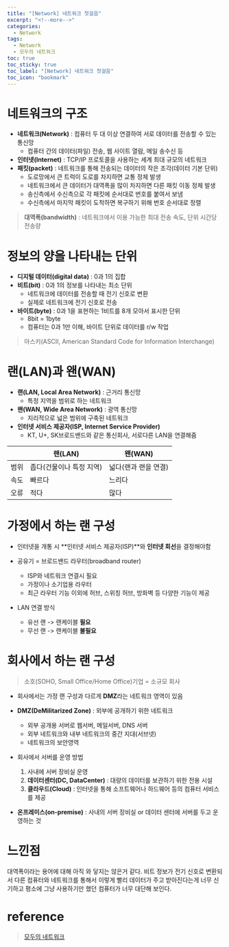 ```yaml
---
title: "[Network] 네트워크 첫걸음"
excerpt: "<!--more-->"
categories:
  - Network
tags:
  - Network
  - 모두의 네트워크
toc: true
toc_sticky: true
toc_label: "[Network] 네트워크 첫걸음"
toc_icon: "bookmark"
---
```


# 네트워크의 구조

- **네트워크(Network)** : 컴퓨터 두 대 이상 연결하여 서로 데이터를 전송할 수 있는 통신망
  - 컴퓨터 간의 데이터(파일) 전송, 웹 사이트 열람, 메일 송수신 등 
- **인터넷(Internet)** : TCP/IP 프로토콜을 사용하는 세계 최대 규모의 네트워크
- **패킷(packet)** : 네트워크를 통해 전송되는 데이터의 작은 조각(데이터 기본 단위)
  - 도로망에서 큰 트럭이 도로를 차지하면 교통 정체 발생
  - 네트워크에서 큰 데이터가 대역폭을 많이 차지하면 다른 패킷 이동 정체 발생
  - 송신측에서 수신측으로 각 패킷에 순서대로 번호를 붙여서 보냄
  - 수신측에서 마지막 패킷이 도착하면 복구하기 위해 번호 순서대로 정렬

> **대역폭(bandwidth)** : 네트워크에서 이용 가능한 최대 전송 속도, 단위 시간당 전송량

# 정보의 양을 나타내는 단위

- **디지털 데이터(digital data)** : 0과 1의 집합
- **비트(bit)** : 0과 1의 정보를 나타내는 최소 단위
  - 네트워크에 데이터를 전송할 때 전기 신호로 변환
  - 실제로 네트워크에 전기 신호로 전송
- **바이트(byte)** : 0과 1을 표현하는 1비트를 8개 모아서 표시한 단위
  - 8bit = 1byte
  - 컴퓨터는 0과 1만 이해, 바이트 단위로 데이터를 r/w 작업


> 아스키(ASCII, American Standard Code for Information Interchange)

# 랜(LAN)과 왠(WAN)

- **랜(LAN, Local Area Network)** : 근거리 통신망
  - 특정 지역을 범위로 하는 네트워크
- **왠(WAN, Wide Area Network)** : 광역 통신망
  - 지리적으로 넓은 범위에 구축된 네트워크
- **인터넷 서비스 제공자(ISP, Internet Service Provider)**
  - KT, U+, SK브로드밴드와 같은 통신회사, 서로다른 LAN을 연결해줌

||랜(LAN)|왠(WAN)|
|---|---|---|
|범위|좁다(건물이나 특정 지역)|넓다(랜과 랜을 연결)|
|속도|빠르다|느리다|
|오류|적다|많다|

# 가정에서 하는 랜 구성

- 인터넷을 개통 시 **인터넷 서비스 제공자(ISP)**와 **인터넷 회선**을 결정해야함
- 공유기 = 브로드밴드 라우터(broadband router)
  - ISP와 네트워크 연결시 필요
  - 가정이나 소기업용 라우터
  - 최근 라우터 기능 이외에 허브, 스위칭 허브, 방화벽 등 다양한 기능이 제공

- LAN 연결 방식
  - 유선 랜 -> 랜케이블 **필요**
  - 무선 랜 -> 랜케이블 **불필요**

# 회사에서 하는 랜 구성

> 소호(SOHO, Small Office/Home Office)기업 = 소규모 회사

- 회사에서는 가정 랜 구성과 다르게 **DMZ**라는 네트워크 영역이 있음
- **DMZ(DeMilitarized Zone)** : 외부에 공개하기 위한 네트워크
  - 외부 공개용 서버로 웹서버, 메일서버, DNS 서버
  - 외부 네트워크와 내부 네트워크의 중간 지대(서브넷)
  - 네트워크의 보안영역

- 회사에서 서버를 운영 방법
  1. 사내에 서버 장비실 운영
  2. **데이터센터(DC, DataCenter)** : 대량의 데이터를 보관하기 위한 전용 시설
  3. **클라우드(Cloud)** : 인터넷을 통해 소프트웨어나 하드웨어 등의 컴퓨터 서비스를 제공
- **온프레미스(on-premise)** : 사내의 서버 장비실 or 데이터 센터에 서버를 두고 운영하는 것

# 느낀점

대역폭이라는 용어에 대해 아직 와 닿지는 않은거 같다. 비트 정보가 전기 신호로 변환되서 다른 컴퓨터와 네트워크를 통해서
이렇게 빨리 데이터가 주고 받아진다는게 너무 신기하고 평소에 그냥 사용하기만 했던 컴퓨터가 너무 대단해 보인다.

# reference

> [모두의 네트워크](https://www.aladin.co.kr/shop/wproduct.aspx?ItemId=151491282)
